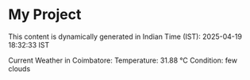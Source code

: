 # My Project

This content is dynamically generated in Indian Time (IST): 2025-04-19 18:32:33 IST


Current Weather in Coimbatore:
Temperature: 31.88 °C
Condition: few clouds
